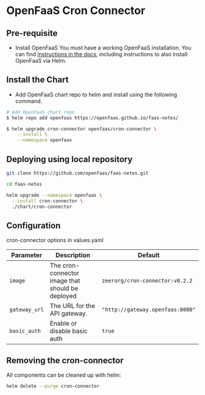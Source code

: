 # OpenFaaS Cron Connector

## Pre-requisite

- Install OpenFaaS
You must have a working OpenFaaS installation. You can find [instructions in the docs](https://docs.openfaas.com/deployment/kubernetes/#pick-helm-or-yaml-files-for-deployment-a-or-b), including instructions to also install OpenFaaS via Helm.

## Install the Chart

- Add OpenFaaS chart repo to helm and install using the following command.

```bash
# Add OpenFaaS chart repo
$ helm repo add openfaas https://openfaas.github.io/faas-netes/

$ helm upgrade cron-connector openfaas/cron-connector \
    --install \
    --namespace openfaas
```

## Deploying using local repository

```bash
git clone https://github.com/openfaas/faas-netes.git

cd faas-netes

helm upgrade --namespace openfaas \
  --install cron-connector \
  ./chart/cron-connector
```

## Configuration

cron-connector options in values.yaml

| Parameter     | Description                                      | Default                          |
|---------------|--------------------------------------------------|----------------------------------|
| `image`       | The cron-connector image that should be deployed | `zeerorg/cron-connector:v0.2.2`  |
| `gateway_url` | The URL for the API gateway.                     | `"http://gateway.openfaas:8080"` |
| `basic_auth`  | Enable or disable basic auth                     | `true`                           |

## Removing the cron-connector

All components can be cleaned up with helm:

```bash
helm delete --purge cron-connector
```
